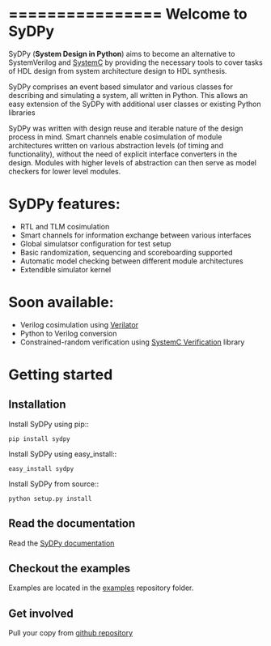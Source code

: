 ================
Welcome to SyDPy
================

SyDPy (**System Design in Python**) aims to become an alternative to SystemVerilog and 
[SystemC](<http://www.accellera.org/downloads/standards/systemc>) by providing the necessary tools to cover tasks of 
HDL design from system architecture design to HDL synthesis.

SyDPy comprises an event based simulator and various classes for describing and simulating a system, all written in Python. 
This allows an easy extension of the SyDPy with additional user classes or existing Python libraries

SyDPy was written with design reuse and iterable nature of the design process in mind. Smart channels enable cosimulation of 
module architectures written on various abstraction levels (of timing and functionality), without the need of explicit 
interface converters in the design. Modules with higher levels of abstraction can then serve as model checkers for lower
level modules. 

SyDPy features:
===============
 - RTL and TLM cosimulation
 - Smart channels for information exchange between various interfaces
 - Global simulatsor configuration for test setup
 - Basic randomization, sequencing and scoreboarding supported
 - Automatic model checking between different module architectures
 - Extendible simulator kernel
 
Soon available:
===============
 - Verilog cosimulation using [Verilator](<http://www.veripool.org/wiki/verilator>)
 - Python to Verilog conversion
 - Constrained-random verification using [SystemC Verification]( <http://www.accellera.org/downloads/standards/systemc>) library
 
Getting started
===============

Installation
------------

Install SyDPy using pip::

  `pip install sydpy`

Install SyDPy using easy_install::

  `easy_install sydpy`
  
Install SyDPy from source::

  `python setup.py install`

Read the documentation
----------------------

Read the [SyDPy documentation](<http://sydpy.readthedocs.org/en/latest/>)

Checkout the examples
---------------------

Examples are located in the [examples](<https://github.com/bogdanvuk/sydpy/tree/master/examples>) repository folder.

Get involved
------------

Pull your copy from [github repository](<https://github.com/bogdanvuk/sydpy>)


 